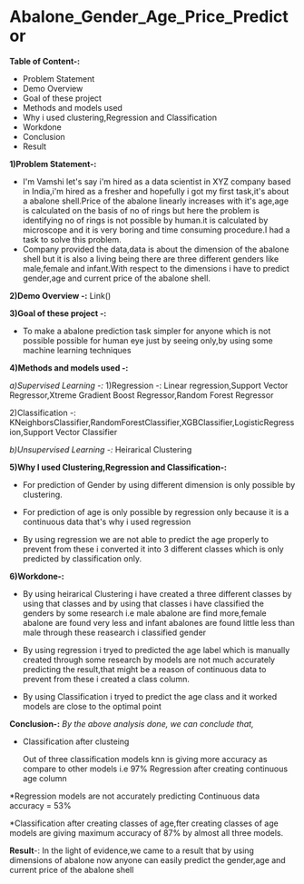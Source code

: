 # Abalone_Gender_Age_Price_Predictor

**Table of Content-:**

* Problem Statement
* Demo Overview
* Goal of these project
* Methods and models used
* Why i used clustering,Regression and Classification
* Workdone
* Conclusion
* Result



**1)Problem Statement-:**

* I'm Vamshi let's say i'm hired as a data scientist in XYZ company based in India,i'm   hired as a fresher and hopefully i got my first task,it's about a abalone shell.Price     of the abalone linearly increases with it's age,age is calculated on the basis of no   of rings but here the problem is identifying no of rings is not possible by human.it       is calculated by microscope and it is very boring and time consuming procedure.I had   a task to solve this problem.
* Company provided the data,data is about the dimension of the abalone shell but it is   also a living being there are three different genders like male,female and                 infant.With respect to the dimensions i have to predict gender,age and current price   of the abalone shell.

**2)Demo Overview -:** Link()

**3)Goal of these project -:**
* To make a abalone prediction task simpler for anyone which is not possible possible for human eye just by seeing only,by using some machine learning techniques

**4)Methods and models used -:**

*a)Supervised Learning -:*
   1)Regression -: Linear regression,Support Vector Regressor,Xtreme Gradient Boost Regressor,Random Forest Regressor
   
   2)Classification -: KNeighborsClassifier,RandomForestClassifier,XGBClassifier,LogisticRegression,Support Vector Classifier
   
*b)Unsupervised Learning -:* Heirarical Clustering


**5)Why I used Clustering,Regression and Classification-:**

* For prediction of Gender by using different dimension is only possible by clustering.

* For prediction of age is only possible by regression only because it is a continuous data that's why i used regression

* By using regression we are not able to predict the age properly to prevent from these i converted it into 3 different classes which is only predicted by classification only.
   
   
**6)Workdone-:**

* By using heirarical Clustering i have created a three different classes by using that classes and by using that classes i have classified the genders by some research i.e male   abalone are find more,female abalone are found very less and infant abalones are found little less than male through these reasearch i classified gender

* By using regression i tryed to predicted the age label which is manually created through some research by models are not much accurately predicting the result,that might be a reason of continuous data to prevent from these i created a class column.

* By using Classification i tryed to predict the age class and it worked models are close to the optimal point

**Conclusion-:**
*By the above analysis done, we can conclude that,*
* Classification after clusteing

  Out of three classification models knn is giving more accuracy as compare to other models i.e 97%
  Regression after creating continuous age column

*Regression models are not accurately predicting Continuous data accuracy = 53%
 
*Classification after creating classes of age,fter creating classes of age models are giving maximum accuracy of 87% by almost all three models.


**Result**-:
In the light of evidence,we came to a result that by using dimensions of abalone now anyone can easily predict the gender,age and current price of the abalone shell
